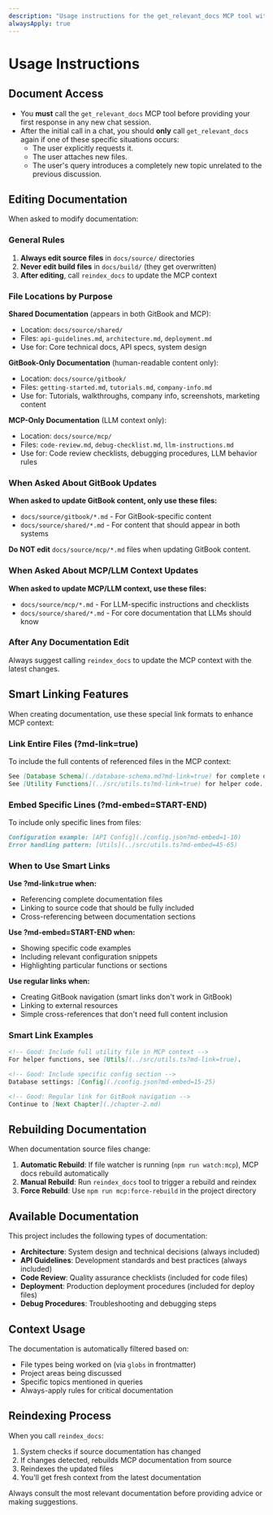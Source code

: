 ```yaml
---
description: "Usage instructions for the get_relevant_docs MCP tool with build integration"
alwaysApply: true
---
```


# Usage Instructions

## Document Access

* You **must** call the `get_relevant_docs` MCP tool before providing your first response in any new chat session.
* After the initial call in a chat, you should **only** call `get_relevant_docs` again if one of these specific situations occurs:
  * The user explicitly requests it.
  * The user attaches new files.
  * The user's query introduces a completely new topic unrelated to the previous discussion.

## Editing Documentation

When asked to modify documentation:

### General Rules
1. **Always edit source files** in `docs/source/` directories
2. **Never edit build files** in `docs/build/` (they get overwritten)
3. **After editing**, call `reindex_docs` to update the MCP context

### File Locations by Purpose

**Shared Documentation** (appears in both GitBook and MCP):
- Location: `docs/source/shared/`
- Files: `api-guidelines.md`, `architecture.md`, `deployment.md`
- Use for: Core technical docs, API specs, system design

**GitBook-Only Documentation** (human-readable content only):
- Location: `docs/source/gitbook/`
- Files: `getting-started.md`, `tutorials.md`, `company-info.md`
- Use for: Tutorials, walkthroughs, company info, screenshots, marketing content

**MCP-Only Documentation** (LLM context only):
- Location: `docs/source/mcp/` 
- Files: `code-review.md`, `debug-checklist.md`, `llm-instructions.md`
- Use for: Code review checklists, debugging procedures, LLM behavior rules

### When Asked About GitBook Updates

**When asked to update GitBook content, only use these files:**
- `docs/source/gitbook/*.md` - For GitBook-specific content
- `docs/source/shared/*.md` - For content that should appear in both systems

**Do NOT edit** `docs/source/mcp/*.md` files when updating GitBook content.

### When Asked About MCP/LLM Context Updates

**When asked to update MCP/LLM context, use these files:**
- `docs/source/mcp/*.md` - For LLM-specific instructions and checklists
- `docs/source/shared/*.md` - For core documentation that LLMs should know

### After Any Documentation Edit

Always suggest calling `reindex_docs` to update the MCP context with the latest changes.

## Smart Linking Features

When creating documentation, use these special link formats to enhance MCP context:

### Link Entire Files (?md-link=true)
To include the full contents of referenced files in the MCP context:
```markdown
See [Database Schema](./database-schema.md?md-link=true) for complete details.
See [Utility Functions](../src/utils.ts?md-link=true) for helper code.
```

### Embed Specific Lines (?md-embed=START-END)
To include only specific lines from files:
```markdown
Configuration example: [API Config](./config.json?md-embed=1-10)
Error handling pattern: [Utils](../src/utils.ts?md-embed=45-65)
```

### When to Use Smart Links

**Use ?md-link=true when:**
- Referencing complete documentation files
- Linking to source code that should be fully included
- Cross-referencing between documentation sections

**Use ?md-embed=START-END when:**
- Showing specific code examples
- Including relevant configuration snippets
- Highlighting particular functions or sections

**Use regular links when:**
- Creating GitBook navigation (smart links don't work in GitBook)
- Linking to external resources
- Simple cross-references that don't need full content inclusion

### Smart Link Examples

```markdown
<!-- Good: Include full utility file in MCP context -->
For helper functions, see [Utils](../src/utils.ts?md-link=true).

<!-- Good: Include specific config section -->
Database settings: [Config](./config.json?md-embed=15-25)

<!-- Good: Regular link for GitBook navigation -->
Continue to [Next Chapter](./chapter-2.md)
```

## Rebuilding Documentation

When documentation source files change:

1. **Automatic Rebuild**: If file watcher is running (`npm run watch:mcp`), MCP docs rebuild automatically
2. **Manual Rebuild**: Run `reindex_docs` tool to trigger a rebuild and reindex
3. **Force Rebuild**: Use `npm run mcp:force-rebuild` in the project directory

## Available Documentation

This project includes the following types of documentation:

- **Architecture**: System design and technical decisions (always included)
- **API Guidelines**: Development standards and best practices (always included)
- **Code Review**: Quality assurance checklists (included for code files)
- **Deployment**: Production deployment procedures (included for deploy files)
- **Debug Procedures**: Troubleshooting and debugging steps

## Context Usage

The documentation is automatically filtered based on:
- File types being worked on (via `globs` in frontmatter)
- Project areas being discussed
- Specific topics mentioned in queries
- Always-apply rules for critical documentation

## Reindexing Process

When you call `reindex_docs`:
1. System checks if source documentation has changed
2. If changes detected, rebuilds MCP documentation from source
3. Reindexes the updated files
4. You'll get fresh context from the latest documentation

Always consult the most relevant documentation before providing advice or making suggestions.
